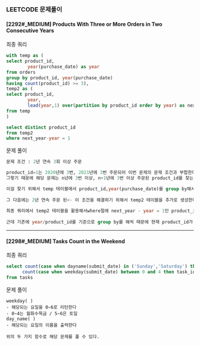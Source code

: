 ### LEETCODE 문제풀이
#### [2292#_MEDIUM] Products With Three or More Orders in Two Consecutive Years
최종 쿼리
```sql
with temp as (
select product_id,
        year(purchase_date) as year
from orders 
group by product_id, year(purchase_date)
having count(product_id) >= 3),
temp2 as (
select product_id,
        year,
        lead(year,1) over(partition by product_id order by year) as next_year
from temp 
)

select distinct product_id
from temp2
where next_year-year = 1
```

문제 풀이
```sql
문제 조건 : 2년 연속 3회 이상 주문

product_id=1는 2020년에 3번, 2021년에 3번 주문되어 이번 문제의 문제 조건과 부합한다.
그렇기 때문에 해당 문제는 n년에 3번 이상, n+1년에 3번 이상 주문된 product_id를 찾는 것.

이걸 찾기 위해서 temp 테이블에서 product_id,year(purchase_date)를 group by해서 연도별 3번 이상 주문된 적이 있는 product_id를 찾아온다.
 
그 다음에는 2년 연속 주문 된<- 이 조건을 해결하기 위해서 temp2 테이블을 추가로 생성한다.temp 테이블에서 만든 year은 기준이 되는 주문 날짜가 되고, lead()를 이용해서 생성된 year은 그 다음 해가 되는 것.이 둘의 차가 1이 된다면 그 두 해는 연속된다고 말 할수 있다. 
 
최종 쿼리에서 temp2 테이블을 활용해서where절에 next_year - year = 1인 product_id를 출력한다
 
근데 기존에 year/product_id를 기준으로 group by를 해씩 때문에 현재 product_id가 중복되는 상황.이걸 해결하기 위해 추가적으로 distinct를 통해 중복을 제거한다. 
```
--------------
#### [2298#_MEDIUM] Tasks Count in the Weekend
최종 쿼리
```sql
select count(case when dayname(submit_date) in ('Sunday','Saturday') then task_id end) as weekend_cnt,
      count(case when weekday(submit_date) between 0 and 4 then task_id end) as working_cnt
from tasks
```

문제 풀이
```
weekday( ) 
- 해당되는 요일을 0~6로 리턴한다
- 0~4는 월화수목금 / 5~6은 토일
day_name( )
- 해당되는 요일의 이름을 출력한다 

위의 두 가지 함수로 해당 문제를 풀 수 있다. 
```
